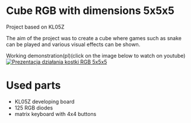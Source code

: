# Cube RGB with dimensions 5x5x5

Project based on KL05Z

The aim of the project was to create a cube where games such as snake can be played and various visual effects can be shown.


Working demonstration(pl)(click on the image below to watch on youtube) 
[![Prezentacja działania kostki RGB 5x5x5](https://user-images.githubusercontent.com/41265252/122605744-288e4f00-d078-11eb-9579-0f591c1224b7.png)](https://www.youtube.com/watch?v=HdkvkvuDtiY "Prezentacja działania kostki RGB 5x5x5")

# Used parts
- KL05Z developing board
- 125 RGB diodes
- matrix keyboard with 4x4 buttons


